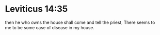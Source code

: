 # Leviticus 14:35

then he who owns the house shall come and tell the priest, There seems to me to be some case of disease in my house.
